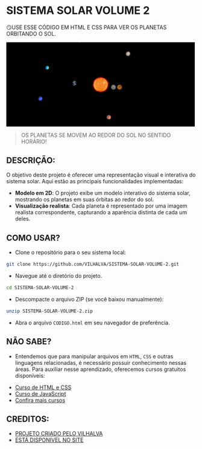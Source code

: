 # SISTEMA SOLAR VOLUME 2
😏USE ESSE CÓDIGO EM HTML E CSS PARA VER OS PLANETAS ORBITANDO O SOL.

<img src="FOTO.png" align="center" width="500"> <br>
> OS PLANETAS SE MOVEM AO REDOR DO SOL NO SENTIDO HORÁRIO!

## DESCRIÇÃO:
O objetivo deste projeto é oferecer uma representação visual e interativa do sistema solar. Aqui estão as principais funcionalidades implementadas:
- **Modelo em 2D**: O projeto exibe um modelo interativo do sistema solar, mostrando os planetas em suas órbitas ao redor do sol.
- **Visualização realista**: Cada planeta é representado por uma imagem realista correspondente, capturando a aparência distinta de cada um deles.

## COMO USAR?
* Clone o repositório para o seu sistema local:

```bash
git clone https://github.com/VILHALVA/SISTEMA-SOLAR-VOLUME-2.git
```

* Navegue até o diretório do projeto.

```bash
cd SISTEMA-SOLAR-VOLUME-2
```

* Descompacte o arquivo ZIP (se você baixou manualmente):

```bash
unzip SISTEMA-SOLAR-VOLUME-2.zip
```
* Abra o arquivo `CODIGO.html` em seu navegador de preferência.

## NÃO SABE?
- Entendemos que para manipular arquivos em `HTML`, `CSS` e outras linguagens relacionadas, é necessário possuir conhecimento nessas áreas. Para auxiliar nesse aprendizado, oferecemos cursos gratuitos disponíveis:
* [Curso de HTML e CSS](https://github.com/VILHALVA/CURSO-DE-HTML-E-CSS)
* [Curso de JavaScript](https://github.com/VILHALVA/CURSO-DE-JAVASCRIPT)
* [Confira mais cursos](https://github.com/VILHALVA?tab=repositories&q=+topic:CURSO)

## CREDITOS:
- [PROJETO CRIADO PELO VILHALVA](https://github.com/VILHALVA)
- [ESTÁ DISPONIVEL NO SITE](https://vilhalva.github.io/STYLER/STYLER.html)


